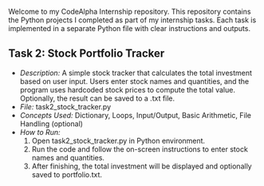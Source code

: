 Welcome to my CodeAlpha Internship repository. This repository contains the Python projects I completed as part of my internship tasks. Each task is implemented in a separate Python file with clear instructions and outputs.

## Task 2: Stock Portfolio Tracker
- *Description:* A simple stock tracker that calculates the total investment based on user input. Users enter stock names and quantities, and the program uses hardcoded stock prices to compute the total value. Optionally, the result can be saved to a .txt file.
- *File:* task2_stock_tracker.py
- *Concepts Used:* Dictionary, Loops, Input/Output, Basic Arithmetic, File Handling (optional)
- *How to Run:*  
  1. Open task2_stock_tracker.py in Python environment.  
  2. Run the code and follow the on-screen instructions to enter stock names and quantities.  
  3. After finishing, the total investment will be displayed and optionally saved to portfolio.txt.
